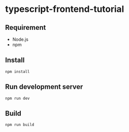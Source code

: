# typescript-frontend-tutorial

## Requirement

- Node.js
- npm

## Install

```
npm install
```

## Run development server

```
npm run dev
```

## Build

```
npm run build
```